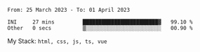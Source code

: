 <!--START_SECTION:waka-->

```text
From: 25 March 2023 - To: 01 April 2023

INI     27 mins         ████████████████████████▓   99.10 %
Other   0 secs          ▒░░░░░░░░░░░░░░░░░░░░░░░░   00.90 %
```

<!--END_SECTION:waka-->
My Stack: `html, css, js, ts, vue`
